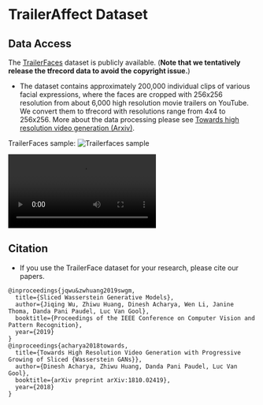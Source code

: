 # TrailerAffect Dataset

## Data Access
The [TrailerFaces](https://data.vision.ee.ethz.ch/zzhiwu/trailerFaces-tfrecords.zip) dataset is publicly available. (**Note that we tentatively release the tfrecord data to avoid the copyright issue.**)

  * The dataset contains approximately 200,000 individual clips of various facial expressions, where the faces are cropped with 256x256 resolution from about 6,000 high resolution movie trailers on YouTube. We convert them to tfrecord with resolutions range from 4x4 to 256x256. More about the data processing please see [Towards high resolution video generation (Arxiv)](https://arxiv.org/pdf/1810.02419.pdf). 
  

TrailerFaces sample:
![Trailerfaces sample](https://github.com/musikisomorphie/swd/blob/master/progressive_training/trailer_faces_samples.png)

![Trailerfaces video sample](https://github.com/AutoLV/TrailerAffect/trailerfaces_reals.avi)


## Citation
* If you use the TrailerFace dataset for your research, please cite our papers.
```
@inproceedings{jqwu&zwhuang2019swgm,
  title={Sliced Wasserstein Generative Models},  
  author={Jiqing Wu, Zhiwu Huang, Dinesh Acharya, Wen Li, Janine Thoma, Danda Pani Paudel, Luc Van Gool},
  booktitle={Proceedings of the IEEE Conference on Computer Vision and Pattern Recognition},
  year={2019}  
}
@inproceedings{acharya2018towards,
  title={Towards High Resolution Video Generation with Progressive Growing of Sliced {Wasserstein GANs}},  
  author={Dinesh Acharya, Zhiwu Huang, Danda Pani Paudel, Luc Van Gool},
  booktitle={arXiv preprint arXiv:1810.02419},
  year={2018}  
}
